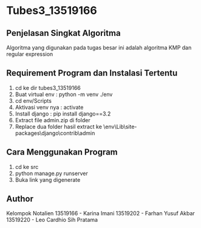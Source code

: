 # Tubes3_13519166

## Penjelasan Singkat Algoritma

Algoritma yang digunakan pada tugas besar ini adalah algoritma KMP dan regular expression

## Requirement Program dan Instalasi Tertentu

1. cd ke dir tubes3_13519166
2. Buat virtual env : python -m venv ./env
3. cd env/Scripts
4. Aktivasi venv nya : activate
5. Install django : pip install django==3.2
6. Extract file admin.zip di folder 
7. Replace dua folder hasil extract ke \env\Lib\site-packages\django\contrib\admin

## Cara Menggunakan Program

1. cd ke src
2. python manage.py runserver
3. Buka link yang digenerate

## Author

Kelompok Notalien
13519166 - Karina Imani
13519202 - Farhan Yusuf Akbar
13519220 - Leo Cardhio Sih Pratama
